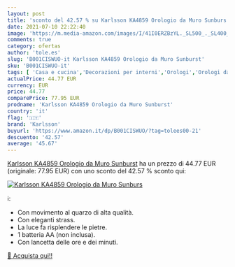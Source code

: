 ```yaml
---
layout: post
title: 'sconto del 42.57 % su Karlsson KA4859 Orologio da Muro Sunburs  '
date: 2021-07-10 22:22:40
image: 'https://m.media-amazon.com/images/I/41I0ERZBzYL._SL500_._SL400_.jpg'
comments: true
category: ofertas
author: 'tole.es'
slug: 'B001CISWUO-it Karlsson KA4859 Orologio da Muro Sunburst'
sku: 'B001CISWUO-it'
tags: [ 'Casa e cucina','Decorazioni per interni','Orologi','Orologi da parete','karlsson', ]
actualPrice: 44.77 EUR
currency: EUR
price: 44.77
comparePrice: 77.95 EUR
prodname: 'Karlsson KA4859 Orologio da Muro Sunburst'
country: 'it'
flag: '🇮🇹'
brand: 'Karlsson'
buyurl: 'https://www.amazon.it/dp/B001CISWUO/?tag=tolees00-21'
descuento: '42.57'
average: '45.67'
---
```


[Karlsson KA4859 Orologio da Muro Sunburst](https://www.amazon.it/dp/B001CISWUO/?tag=tolees00-21) ha un prezzo di 44.77 EUR (originale: 77.95 EUR) con uno sconto del 42.57 % sconto qui:

[![Karlsson KA4859 Orologio da Muro Sunburs](https://m.media-amazon.com/images/I/41I0ERZBzYL._SL500_._SL400_.jpg)](https://www.amazon.it/dp/B001CISWUO/?tag=tolees00-21)

ℹ️:

- Con movimento al quarzo di alta qualità.
- Con eleganti strass.
- La luce fa risplendere le pietre.
- 1 batteria AA (non inclusa).
- Con lancetta delle ore e dei minuti.

[🛒 Acquista qui!!](https://www.amazon.it/dp/B001CISWUO/?tag=tolees00-21)
